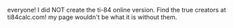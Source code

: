 everyone! I did NOT create the ti-84 online version. Find the true creators at ti84calc.com! my page wouldn't be what it is without them.
